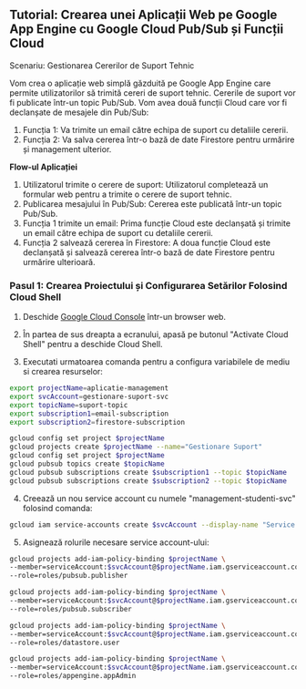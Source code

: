 ## Tutorial: Crearea unei Aplicații Web pe Google App Engine cu Google Cloud Pub/Sub și Funcții Cloud

Scenariu: Gestionarea Cererilor de Suport Tehnic

Vom crea o aplicație web simplă găzduită pe Google App Engine care permite utilizatorilor să trimită cereri de suport tehnic. Cererile de suport vor fi publicate într-un topic Pub/Sub. Vom avea două funcții Cloud care vor fi declanșate de mesajele din Pub/Sub:

1. Funcția 1: Va trimite un email către echipa de suport cu detaliile cererii.
2. Funcția 2: Va salva cererea într-o bază de date Firestore pentru urmărire și management ulterior.


**Flow-ul Aplicației**

1. Utilizatorul trimite o cerere de suport: Utilizatorul completează un formular web pentru a trimite o cerere de suport tehnic.
2. Publicarea mesajului în Pub/Sub: Cererea este publicată într-un topic Pub/Sub.
3. Funcția 1 trimite un email: Prima funcție Cloud este declanșată și trimite un email către echipa de suport cu detaliile cererii.
4. Funcția 2 salvează cererea în Firestore: A doua funcție Cloud este declanșată și salvează cererea într-o bază de date Firestore pentru urmărire ulterioară.

### Pasul 1: Crearea Proiectului și Configurarea Setărilor Folosind Cloud Shell

1. Deschide [Google Cloud Console](https://console.cloud.google.com/) într-un browser web.

2. În partea de sus dreapta a ecranului, apasă pe butonul "Activate Cloud Shell" pentru a deschide Cloud Shell.


3. Executati urmatoarea comanda pentru a configura variabilele de mediu si crearea resurselor:
```bash
export projectName=aplicatie-management
export svcAccount=gestionare-suport-svc
export topicName=suport-topic
export subscription1=email-subscription
export subscription2=firestore-subscription

gcloud config set project $projectName
gcloud projects create $projectName --name="Gestionare Suport"
gcloud config set project $projectName
gcloud pubsub topics create $topicName
gcloud pubsub subscriptions create $subscription1 --topic $topicName
gcloud pubsub subscriptions create $subscription2 --topic $topicName

```
4. Creează un nou service account cu numele "management-studenti-svc" folosind comanda:

```bash
gcloud iam service-accounts create $svcAccount --display-name "Service Account pentru Gestionare Suport"
```

5. Asignează rolurile necesare service account-ului:

```bash
gcloud projects add-iam-policy-binding $projectName \
--member=serviceAccount:$svcAccount@$projectName.iam.gserviceaccount.com \
--role=roles/pubsub.publisher

gcloud projects add-iam-policy-binding $projectName \
--member=serviceAccount:$svcAccount@$projectName.iam.gserviceaccount.com \
--role=roles/pubsub.subscriber

gcloud projects add-iam-policy-binding $projectName \
--member=serviceAccount:$svcAccount@$projectName.iam.gserviceaccount.com \
--role=roles/datastore.user

gcloud projects add-iam-policy-binding $projectName \
--member=serviceAccount:$svcAccount@$projectName.iam.gserviceaccount.com \
--role=roles/appengine.appAdmin
```
